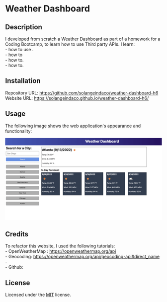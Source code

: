 # Weather Dashboard

## Description

I developed from scratch a Weather Dashboard as part of a homework for a Coding Bootcamp, to learn how to use Third party APIs.
I learn:     
    - how to use .     
    - how to        
    - how to.      
    - how to.   

## Installation

Repository URL: https://github.com/solangeindaco/weather-dashboard-h6  
Website URL:  https://solangeindaco.github.io/weather-dashboard-h6/

## Usage

The following image shows the web application's appearance and functionality:

![The weather app includes a search option, a list of cities, and a five-day forecast and current weather conditions for Atlanta.](./assets/06-server-side-apis-homework-demo.png)


## Credits

To refactor this website, I used the following tutorials:  
    - OpenWeatherMap : https://openweathermap.org/api        
    - Geocoding: https://openweathermap.org/api/geocoding-api#direct_name           
    -     
    - Github:    

## License

Licensed under the [MIT](LICENSE) license.

